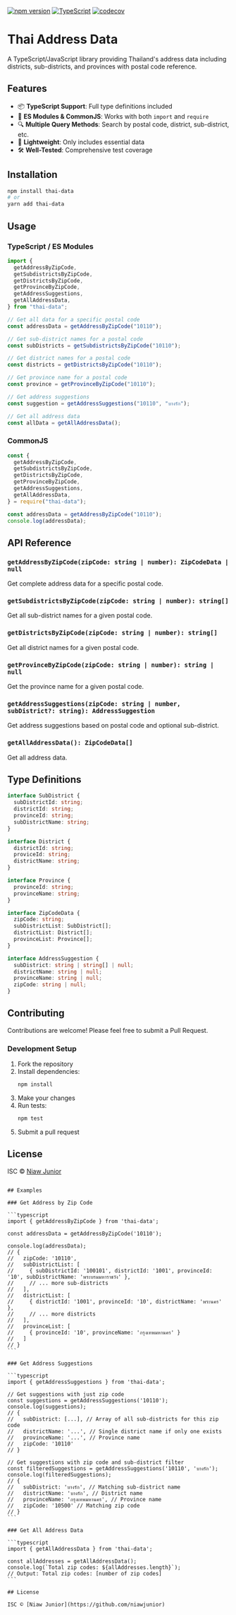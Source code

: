 [![npm version](https://badge.fury.io/js/thai-data.svg)](https://badge.fury.io/js/thai-data)
[![TypeScript](https://img.shields.io/badge/TypeScript-007ACC?style=flat&logo=typescript&logoColor=white)](https://www.typescriptlang.org/)
[![codecov](https://codecov.io/gh/niawjunior/thai-data/graph/badge.svg?token=5KF7CZOCTI)](https://codecov.io/gh/niawjunior/thai-data)

# Thai Address Data

A TypeScript/JavaScript library providing Thailand's address data including districts, sub-districts, and provinces with postal code reference.

## Features

- 📦 **TypeScript Support**: Full type definitions included
- 🚀 **ES Modules & CommonJS**: Works with both `import` and `require`
- 🔍 **Multiple Query Methods**: Search by postal code, district, sub-district, etc.
- 📏 **Lightweight**: Only includes essential data
- 🛠 **Well-Tested**: Comprehensive test coverage

## Installation

```bash
npm install thai-data
# or
yarn add thai-data
```

## Usage

### TypeScript / ES Modules

```typescript
import {
  getAddressByZipCode,
  getSubdistrictsByZipCode,
  getDistrictsByZipCode,
  getProvinceByZipCode,
  getAddressSuggestions,
  getAllAddressData,
} from "thai-data";

// Get all data for a specific postal code
const addressData = getAddressByZipCode("10110");

// Get sub-district names for a postal code
const subDistricts = getSubdistrictsByZipCode("10110");

// Get district names for a postal code
const districts = getDistrictsByZipCode("10110");

// Get province name for a postal code
const province = getProvinceByZipCode("10110");

// Get address suggestions
const suggestion = getAddressSuggestions("10110", "บางรัก");

// Get all address data
const allData = getAllAddressData();
```

### CommonJS

```javascript
const {
  getAddressByZipCode,
  getSubdistrictsByZipCode,
  getDistrictsByZipCode,
  getProvinceByZipCode,
  getAddressSuggestions,
  getAllAddressData,
} = require("thai-data");

const addressData = getAddressByZipCode("10110");
console.log(addressData);
```

## API Reference

### `getAddressByZipCode(zipCode: string | number): ZipCodeData | null`

Get complete address data for a specific postal code.

### `getSubdistrictsByZipCode(zipCode: string | number): string[]`

Get all sub-district names for a given postal code.

### `getDistrictsByZipCode(zipCode: string | number): string[]`

Get all district names for a given postal code.

### `getProvinceByZipCode(zipCode: string | number): string | null`

Get the province name for a given postal code.

### `getAddressSuggestions(zipCode: string | number, subDistrict?: string): AddressSuggestion`

Get address suggestions based on postal code and optional sub-district.

### `getAllAddressData(): ZipCodeData[]`

Get all address data.

## Type Definitions

```typescript
interface SubDistrict {
  subDistrictId: string;
  districtId: string;
  provinceId: string;
  subDistrictName: string;
}

interface District {
  districtId: string;
  proviceId: string;
  districtName: string;
}

interface Province {
  provinceId: string;
  provinceName: string;
}

interface ZipCodeData {
  zipCode: string;
  subDistrictList: SubDistrict[];
  districtList: District[];
  provinceList: Province[];
}

interface AddressSuggestion {
  subDistrict: string | string[] | null;
  districtName: string | null;
  provinceName: string | null;
  zipCode: string | null;
}
```

## Contributing

Contributions are welcome! Please feel free to submit a Pull Request.

### Development Setup

1. Fork the repository
2. Install dependencies:
   ```bash
   npm install
   ```
3. Make your changes
4. Run tests:
   ```bash
   npm test
   ```
5. Submit a pull request

## License

ISC © [Niaw Junior](https://github.com/niawjunior)

````

## Examples

### Get Address by Zip Code

```typescript
import { getAddressByZipCode } from 'thai-data';

const addressData = getAddressByZipCode('10110');

console.log(addressData);
// {
//   zipCode: '10110',
//   subDistrictList: [
//     { subDistrictId: '100101', districtId: '1001', provinceId: '10', subDistrictName: 'พระบรมมหาราชวัง' },
//     // ... more sub-districts
//   ],
//   districtList: [
//     { districtId: '1001', provinceId: '10', districtName: 'พระนคร' },
//     // ... more districts
//   ],
//   provinceList: [
//     { provinceId: '10', provinceName: 'กรุงเทพมหานคร' }
//   ]
// }
```

### Get Address Suggestions

```typescript
import { getAddressSuggestions } from 'thai-data';

// Get suggestions with just zip code
const suggestions = getAddressSuggestions('10110');
console.log(suggestions);
// {
//   subDistrict: [...], // Array of all sub-districts for this zip code
//   districtName: '...', // Single district name if only one exists
//   provinceName: '...', // Province name
//   zipCode: '10110'
// }

// Get suggestions with zip code and sub-district filter
const filteredSuggestions = getAddressSuggestions('10110', 'บางรัก');
console.log(filteredSuggestions);
// {
//   subDistrict: 'บางรัก', // Matching sub-district name
//   districtName: 'บางรัก', // District name
//   provinceName: 'กรุงเทพมหานคร', // Province name
//   zipCode: '10500' // Matching zip code
// }
```

### Get All Address Data

```typescript
import { getAllAddressData } from 'thai-data';

const allAddresses = getAllAddressData();
console.log(`Total zip codes: ${allAddresses.length}`);
// Output: Total zip codes: [number of zip codes]
```

## License

ISC © [Niaw Junior](https://github.com/niawjunior)
````
